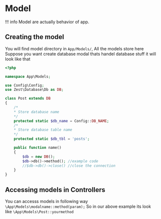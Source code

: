 
# Model

!!! info
    Model are actually behavior of app.


## Creating the model

You will find model directory in  `App/Models/`, All the models store here Suppose you want create database modal thats handel database stuff it will look like that

```php
<?php

namespace App\Models;

use Config\Config;
use Zest\Database\Db as DB;

class Post extends DB
{
    /*
    * Store database name
    */
    protected static $db_name = Config::DB_NAME;
    /*
    * Store database table name
    */
    protected static $db_tbl = 'posts';

    public function name()
    {
        $db = new DB();
        $db->db()->method(); //example code
        //$db->db()->close() //close the connection
    }
}

```

## Accessing models in Controllers

You can accesss models in following way  `\App\Models\modalname::method(param);`  So in our above example its look like  `\App\Models\Post::yourmethod`
